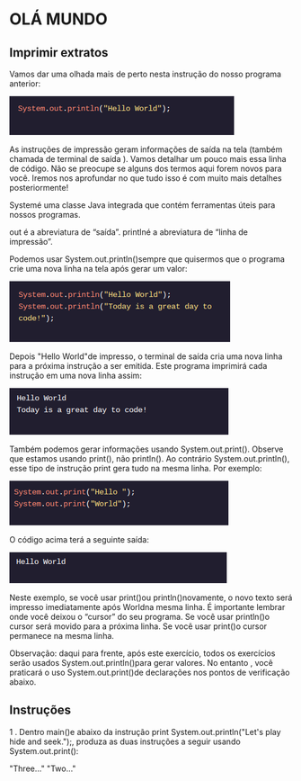 <h1>OLÁ MUNDO</h1>

<h2>Imprimir extratos</h2>

<p>Vamos dar uma olhada mais de perto nesta instrução do nosso programa anterior:</p>

<img src="java1.png">

<p>As instruções de impressão geram informações de saída na tela (também chamada de terminal de saída ). Vamos detalhar um pouco mais essa linha de código. Não se preocupe se alguns dos termos aqui forem novos para você. Iremos nos aprofundar no que tudo isso é com muito mais detalhes posteriormente!</p>

<p>Systemé uma classe Java integrada que contém ferramentas úteis para nossos programas.</p>

<p>out é a abreviatura de “saída”.
printlné a abreviatura de “linha de impressão”.</p>

<p>Podemos usar System.out.println()sempre que quisermos que o programa crie uma nova linha na tela após gerar um valor:</p>

<img src="java2.png">

<p>Depois "Hello World"de impresso, o terminal de saída cria uma nova linha para a próxima instrução a ser emitida. Este programa imprimirá cada instrução em uma nova linha assim:</p>

<img src="java3.png">

<p>Também podemos gerar informações usando System.out.print(). Observe que estamos usando print(), não println(). Ao contrário System.out.println(), esse tipo de instrução print gera tudo na mesma linha. Por exemplo:</p>

<img src="java4.png">

<p>O código acima terá a seguinte saída:</p>

<img src="java5.png">

<p>Neste exemplo, se você usar print()ou println()novamente, o novo texto será impresso imediatamente após Worldna mesma linha. É importante lembrar onde você deixou o “cursor” do seu programa. Se você usar println()o cursor será movido para a próxima linha. Se você usar print()o cursor permanece na mesma linha.</p>

<p>Observação: daqui para frente, após este exercício, todos os exercícios serão usados System.out.println()​​para gerar valores. No entanto , você praticará o uso System.out.print()de declarações nos pontos de verificação abaixo.</p>

<h2>Instruções</h2>

<p>1 .
Dentro main()e abaixo da instrução print System.out.println("Let's play hide and seek.");, produza as duas instruções a seguir usando System.out.print():

"Three..."
"Two..."</p>

